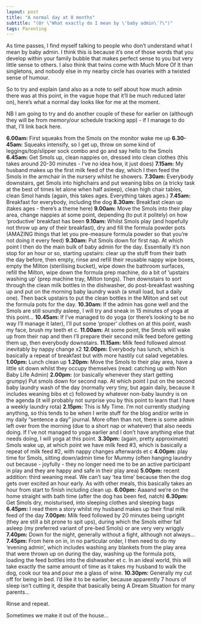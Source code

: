 ```yaml
---
layout: post
title: "A normal day at 8 months"
subtitle: "(Or \"What exactly do I mean by \'baby admin\'?\")"
tags: Parenting
---
```


As time passes, I find myself talking to people who don’t understand what I mean by baby admin.  I think this is because it’s one of those words that you develop within your family bubble that makes perfect sense to you but very little sense to others.  I also think that twins come with Much More Of It than singletons, and nobody else in my nearby circle has ovaries with a twisted sense of humour.

So to try and explain (and also as a note to self about how much admin there was at this point, in the vague hope that it’ll be much reduced later on), here’s what a normal day looks like for me at the moment.

NB I am going to try and do another couple of these for earlier on (although they will be from memory/our schedule tracking app) - if I manage to do that, I’ll link back here.

**6.00am:** First squeaks from the Smols on the monitor wake me up 
**6.30-45am:** Squeaks intensify, so I get up, throw on some kind of leggings/top/slipper sock combo and go and say hello to the Smols 
**6.45am:** Get Smols up, clean nappies on, dressed into clean clothes (this takes around 20-30 minutes - I’ve no idea how, it just does) 
**7.15am:** My husband makes up the first milk feed of the day, which I then feed the Smols in the armchair in the nursery whilst he showers. 
**7.30am:** Everybody downstairs, get Smols into highchairs and put weaning bibs on (a tricky task at the best of times let alone when half asleep), clean high chair tables, clean Smol hands (again, this takes ages.  Everything takes ages.) 
**7.45am:** Breakfast for everybody, including the dog 
**8.30am:** Breakfast clean up (takes ages - there’s a theme here) 
**9.00am:** Move the Smols into their play area, change nappies at some point, depending (to put it politely) on how ‘productive’ breakfast has been 
**9.10am:** Whilst Smols play (and hopefully not throw up any of their breakfast), dry and fill the formula powder pots (AMAZING things that let you pre-measure formula powder so that you’re not doing it every feed) 
**9.30am:** Put Smols down for first nap.  At which point I then do the main bulk of baby admin for the day.  Essentially it’s non stop for an hour or so, starting upstairs: clear up the stuff from their bath the day before, then empty, rinse and refill their reusable nappy wipe boxes, empty the Milton (sterilising bucket), wipe down the bathroom surfaces, refill the Milton, wipe down the formula prep machine, do a bit of ‘upstairs washing up’ (prep machine tray, Milton tongs).  Then downstairs to sort through the clean milk bottles in the dishwasher, do post-breakfast washing up and put on the morning baby laundry wash (a small load, but a daily one).  Then back upstairs to put the clean bottles in the Milton and set out the formula pots for the day. 
**10.30am:** If the admin has gone well and the Smols are still soundly asleep, I will try and sneak in 15 minutes of yoga at this point… 
**10.45am:** If I’ve managed to do yoga (or there’s looking to be no way I’ll manage it later), I’ll put some ‘proper’ clothes on at this point, wash my face, brush my teeth et c. 
**11.00am:** At some point, the Smols will wake up from their nap and then I’ll prepare their second milk feed before getting them up, then everybody downstairs. 
**11.15am:** Milk feed followed almost inevitably by nappy change x2 
**12.00pm:** Everybody has lunch, which is basically a repeat of breakfast but with more hastily cut salad vegetables. 
**1.00pm:** Lunch clean up 
**1.20pm:** Move the Smols to their play area, have a little sit down whilst they occupy themselves (read: catching up with Non Baby Life Admin) 
**2.00pm:** (or basically whenever they start getting grumpy) Put smols down for second nap.  At which point I put on the second baby laundry wash of the day (normally very tiny, but again daily, because it includes weaning bibs et c) followed by whatever non-baby laundry is on the agenda (it will probably not surprise you by this point to learn that I have a weekly laundry rota) 
**2.15pm:** This is My Time.  I’m not currently studying anything, so this tends to be when I write stuff for the blog and/or write in my daily “sentence a day” journal.  More often than not, there is some admin left over from the morning (due to a short nap or whatever) that also needs doing.  If I’ve not managed to yoga earlier and I don’t have anything else that needs doing, I will yoga at this point. 
**3.30pm:** (again, pretty approximate) Smols wake up, at which point we have milk feed #3, which is basically a repeat of milk feed #2, with nappy changes afterwards et c 
**4.00pm:** play time for Smols, sitting down/admin time for Mummy (often hanging laundry out because - joyfully - they no longer need me to be an active participant in play and they are happy and safe in their play area) 
**5.00pm:** recent addition: third weaning meal.  We can’t say ‘tea time’ because then the dog gets over excited an hour early.  As with other meals, this basically takes an hour from start to finish including clean up. 
**6.00pm:** Aaaand we’re on the home straight with bath time (after the dog has been fed, natch) 
**6.30pm:** Get Smols dry, moisturised, into sleeping clothes and sleeping bags 
**6.45pm:** I read them a story whilst my husband makes up their final milk feed of the day 
**7.00pm:** Milk feed followed by 20 minutes being upright (they are still a bit prone to spit ups), during which the Smols either fall asleep (my preferred variant of pre-bed Smols) or are very very wriggly 
**7.40pm:** Down for the night, generally without a fight, although not always… 
**7.45pm:** From here on in, in no particular order, I then need to do my ‘evening admin’, which includes washing any blankets from the play area that were thrown up on during the day, washing up the formula pots, loading the feed bottles into the dishwasher et c.  In an ideal world, this will take exactly the same amount of time as it takes my husband to walk the dog, cook our tea and pour me a glass of wine. 
**10.30pm:** Generally my cut off for being in bed.  I’d like it to be earlier, because apparently 7 hours of sleep isn’t cutting it, despite that basically being A Dream Situation for many parents… 

Rinse and repeat.

Sometimes we make it out of the house...
 
